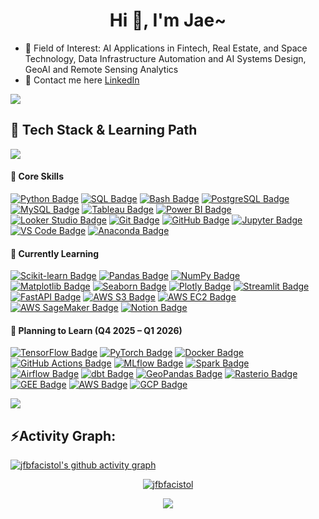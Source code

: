 <h1 align="center">Hi 👋, I'm Jae~</h1>

- 🌱 Field of Interest: AI Applications in Fintech, Real Estate, and Space Technology, Data Infrastructure Automation and AI Systems Design, GeoAI and Remote Sensing Analytics
- 🔎 Contact me here [LinkedIn](https://www.linkedin.com/in/james-facistol)
  
<img src="https://user-images.githubusercontent.com/73097560/115834477-dbab4500-a447-11eb-908a-139a6edaec5c.gif">
<h2 align="left">🧠 Tech Stack & Learning Path</h2>
<img src="https://user-images.githubusercontent.com/73097560/115834477-dbab4500-a447-11eb-908a-139a6edaec5c.gif">
<div style="margin-right: 20px;">

<h4 align="left">🚀 Core Skills</h4>
<p align="left">
  <a href="https://www.python.org/"><img src="https://img.shields.io/badge/Python-3670A0?style=for-the-badge&logo=python&logoColor=ffdd54" alt="Python Badge"></a>
  <a href="https://www.sql.org/"><img src="https://img.shields.io/badge/SQL-336791?style=for-the-badge&logo=postgresql&logoColor=white" alt="SQL Badge"></a>
  <a href="https://www.gnu.org/software/bash/"><img src="https://img.shields.io/badge/Bash-4EAA25?style=for-the-badge&logo=gnu-bash&logoColor=white" alt="Bash Badge"></a>
  <a href="https://www.postgresql.org/"><img src="https://img.shields.io/badge/PostgreSQL-336791?style=for-the-badge&logo=postgresql&logoColor=white" alt="PostgreSQL Badge"></a>
  <a href="https://www.mysql.com/"><img src="https://img.shields.io/badge/MySQL-4479A1?style=for-the-badge&logo=mysql&logoColor=white" alt="MySQL Badge"></a>
  <a href="https://www.tableau.com/"><img src="https://img.shields.io/badge/Tableau-E97627?style=for-the-badge&logo=tableau&logoColor=white" alt="Tableau Badge"></a>
  <a href="https://powerbi.microsoft.com/"><img src="https://img.shields.io/badge/Power%20BI-F2C811?style=for-the-badge&logo=powerbi&logoColor=black" alt="Power BI Badge"></a>
  <a href="https://lookerstudio.google.com/"><img src="https://img.shields.io/badge/Looker%20Studio-4285F4?style=for-the-badge&logo=google&logoColor=white" alt="Looker Studio Badge"></a>
  <a href="https://git-scm.com/"><img src="https://img.shields.io/badge/Git-F05032?style=for-the-badge&logo=git&logoColor=white" alt="Git Badge"></a>
  <a href="https://github.com/"><img src="https://img.shields.io/badge/GitHub-181717?style=for-the-badge&logo=github&logoColor=white" alt="GitHub Badge"></a>
  <a href="https://jupyter.org/"><img src="https://img.shields.io/badge/Jupyter-F37626?style=for-the-badge&logo=jupyter&logoColor=white" alt="Jupyter Badge"></a>
  <a href="https://code.visualstudio.com/"><img src="https://img.shields.io/badge/VS%20Code-007ACC?style=for-the-badge&logo=visual-studio-code&logoColor=white" alt="VS Code Badge"></a>
  <a href="https://www.anaconda.com/"><img src="https://img.shields.io/badge/Anaconda-44A833?style=for-the-badge&logo=anaconda&logoColor=white" alt="Anaconda Badge"></a>
</p>

<h4 align="left">🧩 Currently Learning</h4>
<p align="left">
  <a href="https://scikit-learn.org/"><img src="https://img.shields.io/badge/Scikit--learn-F7931E?style=for-the-badge&logo=scikit-learn&logoColor=white" alt="Scikit-learn Badge"></a>
  <a href="https://pandas.pydata.org/"><img src="https://img.shields.io/badge/Pandas-150458?style=for-the-badge&logo=pandas&logoColor=white" alt="Pandas Badge"></a>
  <a href="https://numpy.org/"><img src="https://img.shields.io/badge/NumPy-013243?style=for-the-badge&logo=numpy&logoColor=white" alt="NumPy Badge"></a>
  <a href="https://matplotlib.org/"><img src="https://img.shields.io/badge/Matplotlib-11557C?style=for-the-badge&logo=python&logoColor=white" alt="Matplotlib Badge"></a>
  <a href="https://seaborn.pydata.org/"><img src="https://img.shields.io/badge/Seaborn-4B8BBE?style=for-the-badge&logo=python&logoColor=white" alt="Seaborn Badge"></a>
  <a href="https://plotly.com/python/"><img src="https://img.shields.io/badge/Plotly-F37626?style=for-the-badge&logo=plotly&logoColor=white" alt="Plotly Badge"></a>
  <a href="https://streamlit.io/"><img src="https://img.shields.io/badge/Streamlit-FF4B4B?style=for-the-badge&logo=streamlit&logoColor=white" alt="Streamlit Badge"></a>
  <a href="https://fastapi.tiangolo.com/"><img src="https://img.shields.io/badge/FastAPI-009688?style=for-the-badge&logo=fastapi&logoColor=white" alt="FastAPI Badge"></a>
  <a href="https://aws.amazon.com/s3/"><img src="https://img.shields.io/badge/AWS%20S3-569A31?style=for-the-badge&logo=amazon-aws&logoColor=white" alt="AWS S3 Badge"></a>
  <a href="https://aws.amazon.com/ec2/"><img src="https://img.shields.io/badge/AWS%20EC2-FF9900?style=for-the-badge&logo=amazon-aws&logoColor=white" alt="AWS EC2 Badge"></a>
  <a href="https://aws.amazon.com/sagemaker/"><img src="https://img.shields.io/badge/AWS%20SageMaker-FF9900?style=for-the-badge&logo=amazon-aws&logoColor=white" alt="AWS SageMaker Badge"></a>
  <a href="https://www.notion.so/"><img src="https://img.shields.io/badge/Notion-000000?style=for-the-badge&logo=notion&logoColor=white" alt="Notion Badge"></a>
</p>

<h4 align="left">🧭 Planning to Learn (Q4 2025 – Q1 2026)</h4>
<p align="left">
  <a href="https://www.tensorflow.org/"><img src="https://img.shields.io/badge/TensorFlow-FF6F00?style=for-the-badge&logo=tensorflow&logoColor=white" alt="TensorFlow Badge"></a>
  <a href="https://pytorch.org/"><img src="https://img.shields.io/badge/PyTorch-EE4C2C?style=for-the-badge&logo=pytorch&logoColor=white" alt="PyTorch Badge"></a>
  <a href="https://www.docker.com/"><img src="https://img.shields.io/badge/Docker-2496ED?style=for-the-badge&logo=docker&logoColor=white" alt="Docker Badge"></a>
  <a href="https://github.com/features/actions"><img src="https://img.shields.io/badge/GitHub%20Actions-2088FF?style=for-the-badge&logo=github&logoColor=white" alt="GitHub Actions Badge"></a>
  <a href="https://mlflow.org/"><img src="https://img.shields.io/badge/MLflow-00BFFF?style=for-the-badge&logo=mlflow&logoColor=white" alt="MLflow Badge"></a>
  <a href="https://spark.apache.org/"><img src="https://img.shields.io/badge/Apache%20Spark-E25A1C?style=for-the-badge&logo=apache-spark&logoColor=white" alt="Spark Badge"></a>
  <a href="https://airflow.apache.org/"><img src="https://img.shields.io/badge/Apache%20Airflow-017CEE?style=for-the-badge&logo=apache-airflow&logoColor=white" alt="Airflow Badge"></a>
  <a href="https://www.getdbt.com/"><img src="https://img.shields.io/badge/dbt-FF694B?style=for-the-badge&logo=dbt&logoColor=white" alt="dbt Badge"></a>
  <a href="https://geopandas.org/"><img src="https://img.shields.io/badge/GeoPandas-2E8B57?style=for-the-badge&logo=python&logoColor=white" alt="GeoPandas Badge"></a>
  <a href="https://rasterio.readthedocs.io/"><img src="https://img.shields.io/badge/Rasterio-007ACC?style=for-the-badge&logo=python&logoColor=white" alt="Rasterio Badge"></a>
  <a href="https://earthengine.google.com/"><img src="https://img.shields.io/badge/Google%20Earth%20Engine-4285F4?style=for-the-badge&logo=google&logoColor=white" alt="GEE Badge"></a>
  <a href="https://aws.amazon.com/certification/"><img src="https://img.shields.io/badge/AWS%20Certifications-232F3E?style=for-the-badge&logo=amazon-aws&logoColor=white" alt="AWS Badge"></a>
  <a href="https://cloud.google.com/certification/"><img src="https://img.shields.io/badge/GCP%20Certifications-4285F4?style=for-the-badge&logo=google-cloud&logoColor=white" alt="GCP Badge"></a>
</p>
</div>





<img src="https://user-images.githubusercontent.com/73097560/115834477-dbab4500-a447-11eb-908a-139a6edaec5c.gif"><h2 align="left">⚡Activity Graph:</h2>
[![jfbfacistol's github activity graph](https://github-readme-activity-graph.vercel.app/graph?username=jfbfacistol&theme=tokyo-night)](https://github.com/jfbfacistol/github-readme-activity-graph)
<p align="left"> 

<p align="center"> <a href="https://github.com/ryo-ma/github-profile-trophy"><img src="https://github-profile-trophy.vercel.app/?username=jfbfacistol&theme=" alt="jfbfacistol" /></a> </p>

<div align="center">
<a href="https://u8views.com/github/jfbfacistol"><img src="https://u8views.com/api/v1/github/profiles/116970725/views/day-week-month-total-count.svg"></a>
</div>
</p>
